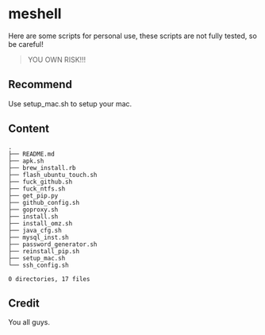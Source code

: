 # meshell 

Here are some scripts for personal use, these scripts are not fully tested, so be careful! 

> YOU OWN RISK!!!

## Recommend

Use setup_mac.sh to setup your mac.

## Content

```Shell
.
├── README.md
├── apk.sh
├── brew_install.rb
├── flash_ubuntu_touch.sh
├── fuck_github.sh
├── fuck_ntfs.sh
├── get_pip.py
├── github_config.sh
├── goproxy.sh
├── install.sh
├── install_omz.sh
├── java_cfg.sh
├── mysql_inst.sh
├── password_generator.sh
├── reinstall_pip.sh
├── setup_mac.sh
└── ssh_config.sh

0 directories, 17 files
```

## Credit

You all guys.
